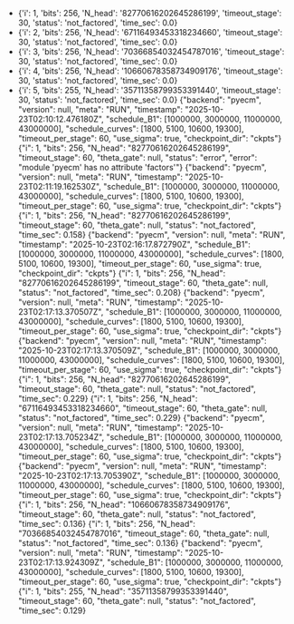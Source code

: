 - {'i': 1, 'bits': 256, 'N_head': '82770616202645286199', 'timeout_stage': 30, 'status': 'not_factored', 'time_sec': 0.0}
- {'i': 2, 'bits': 256, 'N_head': '67116493453318234660', 'timeout_stage': 30, 'status': 'not_factored', 'time_sec': 0.0}
- {'i': 3, 'bits': 256, 'N_head': '70366854032454787016', 'timeout_stage': 30, 'status': 'not_factored', 'time_sec': 0.0}
- {'i': 4, 'bits': 256, 'N_head': '10660678358734909176', 'timeout_stage': 30, 'status': 'not_factored', 'time_sec': 0.0}
- {'i': 5, 'bits': 255, 'N_head': '35711358799353391440', 'timeout_stage': 30, 'status': 'not_factored', 'time_sec': 0.0}
{"backend": "pyecm", "version": null, "meta": "RUN", "timestamp": "2025-10-23T02:10:12.476180Z", "schedule_B1": [1000000, 3000000, 11000000, 43000000], "schedule_curves": [1800, 5100, 10600, 19300], "timeout_per_stage": 60, "use_sigma": true, "checkpoint_dir": "ckpts"}
{"i": 1, "bits": 256, "N_head": "82770616202645286199", "timeout_stage": 60, "theta_gate": null, "status": "error", "error": "module 'pyecm' has no attribute 'factors'"}
{"backend": "pyecm", "version": null, "meta": "RUN", "timestamp": "2025-10-23T02:11:19.162530Z", "schedule_B1": [1000000, 3000000, 11000000, 43000000], "schedule_curves": [1800, 5100, 10600, 19300], "timeout_per_stage": 60, "use_sigma": true, "checkpoint_dir": "ckpts"}
{"i": 1, "bits": 256, "N_head": "82770616202645286199", "timeout_stage": 60, "theta_gate": null, "status": "not_factored", "time_sec": 0.158}
{"backend": "pyecm", "version": null, "meta": "RUN", "timestamp": "2025-10-23T02:16:17.872790Z", "schedule_B1": [1000000, 3000000, 11000000, 43000000], "schedule_curves": [1800, 5100, 10600, 19300], "timeout_per_stage": 60, "use_sigma": true, "checkpoint_dir": "ckpts"}
{"i": 1, "bits": 256, "N_head": "82770616202645286199", "timeout_stage": 60, "theta_gate": null, "status": "not_factored", "time_sec": 0.208}
{"backend": "pyecm", "version": null, "meta": "RUN", "timestamp": "2025-10-23T02:17:13.370507Z", "schedule_B1": [1000000, 3000000, 11000000, 43000000], "schedule_curves": [1800, 5100, 10600, 19300], "timeout_per_stage": 60, "use_sigma": true, "checkpoint_dir": "ckpts"}
{"backend": "pyecm", "version": null, "meta": "RUN", "timestamp": "2025-10-23T02:17:13.370509Z", "schedule_B1": [1000000, 3000000, 11000000, 43000000], "schedule_curves": [1800, 5100, 10600, 19300], "timeout_per_stage": 60, "use_sigma": true, "checkpoint_dir": "ckpts"}
{"i": 1, "bits": 256, "N_head": "82770616202645286199", "timeout_stage": 60, "theta_gate": null, "status": "not_factored", "time_sec": 0.229}
{"i": 1, "bits": 256, "N_head": "67116493453318234660", "timeout_stage": 60, "theta_gate": null, "status": "not_factored", "time_sec": 0.229}
{"backend": "pyecm", "version": null, "meta": "RUN", "timestamp": "2025-10-23T02:17:13.705234Z", "schedule_B1": [1000000, 3000000, 11000000, 43000000], "schedule_curves": [1800, 5100, 10600, 19300], "timeout_per_stage": 60, "use_sigma": true, "checkpoint_dir": "ckpts"}
{"backend": "pyecm", "version": null, "meta": "RUN", "timestamp": "2025-10-23T02:17:13.705390Z", "schedule_B1": [1000000, 3000000, 11000000, 43000000], "schedule_curves": [1800, 5100, 10600, 19300], "timeout_per_stage": 60, "use_sigma": true, "checkpoint_dir": "ckpts"}
{"i": 1, "bits": 256, "N_head": "10660678358734909176", "timeout_stage": 60, "theta_gate": null, "status": "not_factored", "time_sec": 0.136}
{"i": 1, "bits": 256, "N_head": "70366854032454787016", "timeout_stage": 60, "theta_gate": null, "status": "not_factored", "time_sec": 0.136}
{"backend": "pyecm", "version": null, "meta": "RUN", "timestamp": "2025-10-23T02:17:13.924309Z", "schedule_B1": [1000000, 3000000, 11000000, 43000000], "schedule_curves": [1800, 5100, 10600, 19300], "timeout_per_stage": 60, "use_sigma": true, "checkpoint_dir": "ckpts"}
{"i": 1, "bits": 255, "N_head": "35711358799353391440", "timeout_stage": 60, "theta_gate": null, "status": "not_factored", "time_sec": 0.129}
